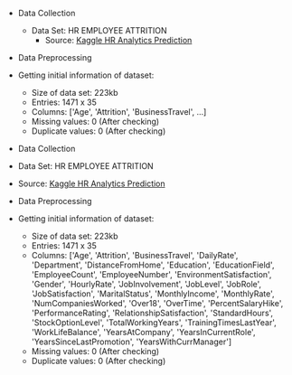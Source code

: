 - Data Collection
  - Data Set: HR EMPLOYEE ATTRITION
    - Source: [Kaggle HR Analytics Prediction](https://www.kaggle.com/datasets/rishikeshkonapure/hr-analytics-prediction?resource=download)

- Data Preprocessing
- Getting initial information of dataset:
  - Size of data set: 223kb
  - Entries: 1471 x 35
  - Columns: ['Age', 'Attrition', 'BusinessTravel', ...]
  - Missing values: 0 (After checking)
  - Duplicate values: 0 (After checking)

- Data Collection

- Data Set: HR EMPLOYEE ATTRITION  
- Source: [Kaggle HR Analytics Prediction](https://www.kaggle.com/datasets/rishikeshkonapure/hr-analytics-prediction?resource=download)

- Data Preprocessing  
- Getting initial information of dataset:  
   - Size of data set: 223kb  
   - Entries: 1471 x 35  
   - Columns: ['Age', 'Attrition', 'BusinessTravel', 'DailyRate', 'Department', 'DistanceFromHome', 'Education', 'EducationField', 'EmployeeCount', 'EmployeeNumber', 'EnvironmentSatisfaction', 'Gender', 'HourlyRate', 'JobInvolvement', 'JobLevel', 'JobRole', 'JobSatisfaction', 'MaritalStatus', 'MonthlyIncome', 'MonthlyRate', 'NumCompaniesWorked', 'Over18', 'OverTime', 'PercentSalaryHike', 'PerformanceRating', 'RelationshipSatisfaction', 'StandardHours', 'StockOptionLevel', 'TotalWorkingYears', 'TrainingTimesLastYear', 'WorkLifeBalance', 'YearsAtCompany', 'YearsInCurrentRole', 'YearsSinceLastPromotion', 'YearsWithCurrManager'] 
   - Missing values: 0 (After checking)  
   - Duplicate values: 0 (After checking)  

